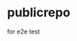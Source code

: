 # publicrepo
for e2e test




























































































































































































































































































































































































































































































































































































































































































































































































































































































































































































































































































































































































































































































































































































































































































































































































































































































































































































































































































































































































































































































































































































































































































































































































































































































































































































































































































































































































































































































































































































































































































































































































































































































































































































































































































































































































































































































































































































































































































































































































































































































































































































































































































































































































































































































































































































































































































